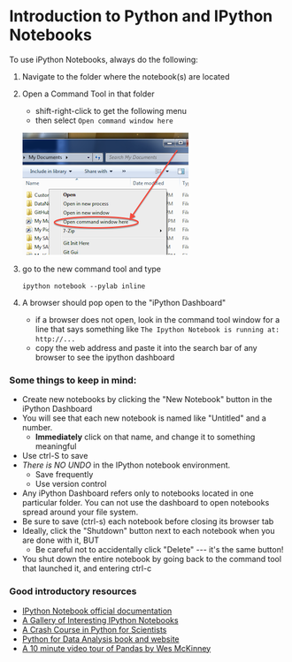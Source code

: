 # Introduction to Python and IPython Notebooks

To use iPython Notebooks, always do the following:  

1. Navigate to the folder where the notebook(s) are located
2. Open a Command Tool in that folder
    * shift-right-click to get the following menu
    * then select `Open command window here`
    
    ![cmd_tool](pix/win_cmd_tool.png)
    
3. go to the new command tool and type

    ```
    ipython notebook --pylab inline
    ```

4. A browser should pop open to the "iPython Dashboard"
    * if a browser does not open, look in the command tool window for a line that says something like `The Ipython Notebook is running at: http://...`
    * copy the web address and paste it into the search bar of any browser to see the ipython dashboard
    
### Some things to keep in mind:

* Create new notebooks by clicking the "New Notebook" button in the iPython Dashboard
* You will see that each new notebook is named like "Untitled" and a number.
    * __Immediately__ click on that name, and change it to something meaningful
* Use ctrl-S to save
* _There is NO UNDO_ in the IPython notebook environment. 
    * Save frequently
    * Use version control
* Any iPython Dashboard refers only to notebooks located in one particular folder. You can not use the dashboard to open notebooks spread around your file system.
* Be sure to save (ctrl-s) each notebook before closing its browser tab
* Ideally, click the "Shutdown" button next to each notebook when you are done with it, BUT
    * Be careful not to accidentally click "Delete" --- it's the same button!
* You shut down the entire notebook by going back to the command tool that launched it, and entering ctrl-c

### Good introductory resources

* [IPython Notebook official documentation](http://ipython.org/ipython-doc/stable/interactive/notebook.html)
* [A Gallery of Interesting IPython Notebooks](https://github.com/ipython/ipython/wiki/A-gallery-of-interesting-IPython-Notebooks)
* [A Crash Course in Python for Scientists](http://nbviewer.ipython.org/5920182)
* [Python for Data Analysis book and website](http://nbviewer.ipython.org/urls/gist.github.com/wesm/4757075/raw/a72d3450ad4924d0e74fb57c9f62d1d895ea4574/PandasTour.ipynb)
* [A 10 minute video tour of Pandas by Wes McKinney](http://vimeo.com/59324550)